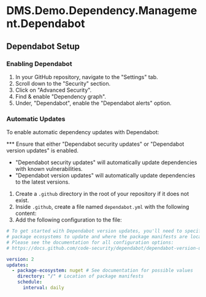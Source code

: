# DMS.Demo.Dependency.Management.Dependabot

## Dependabot Setup

### Enabling Dependabot
1. In your GitHub repository, navigate to the "Settings" tab.
2. Scroll down to the "Security" section.
3. Click on "Advanced Security".
4. Find & enable "Dependency graph".
5. Under, "Dependabot", enable the "Dependabot alerts" option.

### Automatic Updates
To enable automatic dependency updates with Dependabot:

*** Ensure that either "Dependabot security updates" or "Dependabot version updates" is enabled. 
   - "Dependabot security updates" will automatically update dependencies with known vulnerabilities.
   - "Dependabot version updates" will automatically update dependencies to the latest versions.

1. Create a `.github` directory in the root of your repository if it does not exist.
2. Inside `.github`, create a file named `dependabot.yml` with the following content:
3. Add the following configuration to the file:
```yaml
# To get started with Dependabot version updates, you'll need to specify which
# package ecosystems to update and where the package manifests are located.
# Please see the documentation for all configuration options:
# https://docs.github.com/code-security/dependabot/dependabot-version-updates/configuration-options-for-the-dependabot.yml-file

version: 2
updates:
  - package-ecosystem: nuget # See documentation for possible values
    directory: "/" # Location of package manifests
    schedule:
      interval: daily
```
